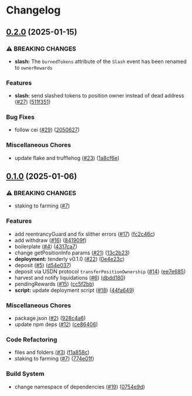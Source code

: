 # Changelog

## [0.2.0](https://github.com/SmarDex-Ecosystem/usdn-long-farming/compare/v0.1.0...v0.2.0) (2025-01-15)


### ⚠ BREAKING CHANGES

* **slash:** The `burnedTokens` attribute of the `Slash` event has been renamed to `ownerRewards`

### Features

* **slash:** send slashed tokens to position owner instead of dead address ([#27](https://github.com/SmarDex-Ecosystem/usdn-long-farming/issues/27)) ([511f351](https://github.com/SmarDex-Ecosystem/usdn-long-farming/commit/511f351578b9de065df1f950ef726e72e11fe3b9))


### Bug Fixes

* follow cei ([#29](https://github.com/SmarDex-Ecosystem/usdn-long-farming/issues/29)) ([2050627](https://github.com/SmarDex-Ecosystem/usdn-long-farming/commit/2050627b97678aa690fd6e6bcba0445ba54f29f6))


### Miscellaneous Chores

* update flake and trufflehog ([#23](https://github.com/SmarDex-Ecosystem/usdn-long-farming/issues/23)) ([1a8cf6e](https://github.com/SmarDex-Ecosystem/usdn-long-farming/commit/1a8cf6e5ff3900386ee6b7aa20993bd00f7d4dd8))

## [0.1.0](https://github.com/SmarDex-Ecosystem/usdn-long-farming/compare/v0.0.1...v0.1.0) (2025-01-06)


### ⚠ BREAKING CHANGES

* staking to farming ([#7](https://github.com/SmarDex-Ecosystem/usdn-long-farming/issues/7))

### Features

* add reentrancyGuard and fix slither errors ([#17](https://github.com/SmarDex-Ecosystem/usdn-long-farming/issues/17)) ([fc2c46c](https://github.com/SmarDex-Ecosystem/usdn-long-farming/commit/fc2c46c9c24db1788f8dedbd076fee830b6217a7))
* add withdraw ([#16](https://github.com/SmarDex-Ecosystem/usdn-long-farming/issues/16)) ([841909f](https://github.com/SmarDex-Ecosystem/usdn-long-farming/commit/841909fe827fe2d8a82e113ab4fe09a983c4da13))
* boilerplate ([#4](https://github.com/SmarDex-Ecosystem/usdn-long-farming/issues/4)) ([4317ca7](https://github.com/SmarDex-Ecosystem/usdn-long-farming/commit/4317ca7fcd35d6dad025b1db8c6eba70144e9144))
* change getPositionInfo params ([#21](https://github.com/SmarDex-Ecosystem/usdn-long-farming/issues/21)) ([13c2b23](https://github.com/SmarDex-Ecosystem/usdn-long-farming/commit/13c2b2350d59f2ac9bd60c804d8cf7e0d6b13161))
* **deployment:** tenderly v0.1.0 ([#22](https://github.com/SmarDex-Ecosystem/usdn-long-farming/issues/22)) ([0e4e23c](https://github.com/SmarDex-Ecosystem/usdn-long-farming/commit/0e4e23ccdfd11abee1e5bb8912cdcda4bb0f74f4))
* deposit ([#5](https://github.com/SmarDex-Ecosystem/usdn-long-farming/issues/5)) ([d54e037](https://github.com/SmarDex-Ecosystem/usdn-long-farming/commit/d54e037a7b46e26d76e1ab73626c8736d33bd099))
* deposit via USDN protocol `transferPositionOwnership` ([#14](https://github.com/SmarDex-Ecosystem/usdn-long-farming/issues/14)) ([ee7e685](https://github.com/SmarDex-Ecosystem/usdn-long-farming/commit/ee7e685b1f966a4f5aa006779181a37bbb1e95ed))
* harvest and notify liquidations ([#6](https://github.com/SmarDex-Ecosystem/usdn-long-farming/issues/6)) ([dbdd180](https://github.com/SmarDex-Ecosystem/usdn-long-farming/commit/dbdd1806cb8e2447c5257874d3ec1eb85b399604))
* pendingRewards ([#15](https://github.com/SmarDex-Ecosystem/usdn-long-farming/issues/15)) ([cc5f2bb](https://github.com/SmarDex-Ecosystem/usdn-long-farming/commit/cc5f2bb5d5655619e0fd6ddcd59afb281dc8e287))
* **script:** update deployment script ([#18](https://github.com/SmarDex-Ecosystem/usdn-long-farming/issues/18)) ([44fa649](https://github.com/SmarDex-Ecosystem/usdn-long-farming/commit/44fa6490f849c297080e2205c3f11ecf3a01a1f8))


### Miscellaneous Chores

* package.json ([#2](https://github.com/SmarDex-Ecosystem/usdn-long-farming/issues/2)) ([928c4a6](https://github.com/SmarDex-Ecosystem/usdn-long-farming/commit/928c4a67af7b2a237cbb647e0047ed1e070aef50))
* update npm deps ([#12](https://github.com/SmarDex-Ecosystem/usdn-long-farming/issues/12)) ([ce86406](https://github.com/SmarDex-Ecosystem/usdn-long-farming/commit/ce8640627a4b254c03fc5459de8d6e57e4ee339b))


### Code Refactoring

* files and folders ([#3](https://github.com/SmarDex-Ecosystem/usdn-long-farming/issues/3)) ([f1a858c](https://github.com/SmarDex-Ecosystem/usdn-long-farming/commit/f1a858caeb2d2224931e3b008f94cfd4a1809c5b))
* staking to farming ([#7](https://github.com/SmarDex-Ecosystem/usdn-long-farming/issues/7)) ([774e01f](https://github.com/SmarDex-Ecosystem/usdn-long-farming/commit/774e01fc7160c78fb8999ba48e9a5b4c5c3b8815))


### Build System

* change namespace of dependencies ([#19](https://github.com/SmarDex-Ecosystem/usdn-long-farming/issues/19)) ([0754e9d](https://github.com/SmarDex-Ecosystem/usdn-long-farming/commit/0754e9d91ccf9c02ce328f1023463a1beb406b45))

